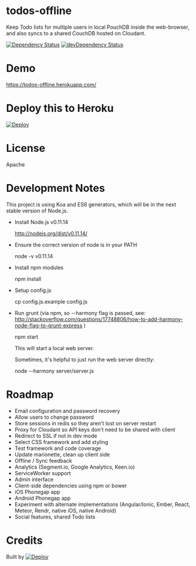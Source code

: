 todos-offline
=============

Keep Todo lists for multiple users in local PouchDB inside the
web-browser, and also syncs to a shared CouchDB hosted on Cloudant.

[![Dependency Status](https://david-dm.org/backblend/todos-offline.svg)](https://david-dm.org/backblend/todos-offline)
[![devDependency Status](https://david-dm.org/backblend/todos-offline/dev-status.svg)](https://david-dm.org/backblend/todos-offline#info=devDependencies)

# Demo

https://todos-offline.herokuapp.com/

# Deploy this to Heroku

[![Deploy](https://www.herokucdn.com/deploy/button.png)](https://heroku.com/deploy)

# License

Apache

# Development Notes

This project is using Koa and ES6 generators, which will be in the next
stable version of Node.js.

* Install Node.js v0.11.14

    http://nodejs.org/dist/v0.11.14/

* Ensure the correct version of node is in your PATH

    node -v
    v0.11.14

* Install npm modules

    npm install

* Setup config.js

    cp config.js.example config.js

* Run grunt (via npm, so --harmony flag is passed, see: http://stackoverflow.com/questions/17748806/how-to-add-harmony-node-flag-to-grunt-express )

    npm start

  This will start a local web server.

  Sometimes, it's helpful to just run the web server directly:

    node --harmony server/server.js

# Roadmap

* Email configuration and password recovery
* Allow users to change password
* Store sessions in redis so they aren't lost on server restart
* Proxy for Cloudant so API keys don't need to be shared with client
* Redirect to SSL if not in dev mode
* Select CSS framework and add styling
* Test framework and code coverage
* Update marionette, clean up client side
* Offline / Sync feedback
* Analytics (Segment.io, Google Analytics, Keen.io)
* ServiceWorker support
* Admin interface
* Client-side dependencies using npm or bower
* iOS Phonegap app
* Android Phonegap app
* Experiment with alternate implementations (Angular/Ionic, Ember, React, Meteor, Rendr, native iOS, native Android)
* Social features, shared Todo lists

# Credits

Built by [![Deploy](https://www.herokucdn.com/deploy/button.png)](https://heroku.com/deploy)

